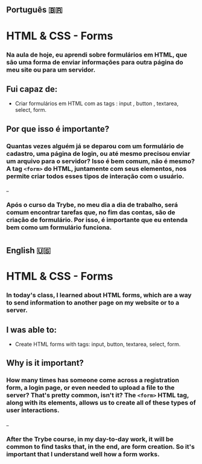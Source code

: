 ## Português 🇧🇷 

# <strong>HTML & CSS - Forms</strong>

### Na aula de hoje, eu aprendi sobre formulários em HTML, que são uma forma de enviar informações para outra página do meu site ou para um servidor.

## Fui capaz de:

- Criar formulários em HTML com as tags : input , button , textarea, select, form.

## Por que isso é importante?

### Quantas vezes alguém já se deparou com um formulário de cadastro, uma página de login, ou até mesmo precisou enviar um arquivo para o servidor? Isso é bem comum, não é mesmo? A tag ```<form>``` do HTML, juntamente com seus elementos, nos permite criar todos esses tipos de interação com o usuário.

_

### Após o curso da Trybe, no meu dia a dia de trabalho, será comum encontrar tarefas que, no fim das contas, são de criação de formulário. Por isso, é importante que eu entenda bem como um formulário funciona.

#

## English 🇺🇸

# <strong>HTML & CSS - Forms</strong>

### In today's class, I learned about HTML forms, which are a way to send information to another page on my website or to a server.

## I was able to:

- Create HTML forms with tags: input, button, textarea, select, form.

## Why is it important?

### How many times has someone come across a registration form, a login page, or even needed to upload a file to the server? That's pretty common, isn't it? The ```<form>``` HTML tag, along with its elements, allows us to create all of these types of user interactions.

_

### After the Trybe course, in my day-to-day work, it will be common to find tasks that, in the end, are form creation. So it's important that I understand well how a form works.